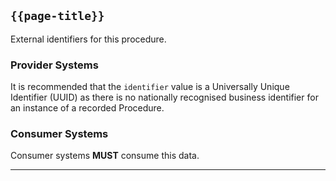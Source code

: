 ## <code>{{page-title}}</code>

External identifiers for this procedure.

### Provider Systems

It is recommended that the `identifier` value is a Universally Unique Identifier (UUID) as there is no nationally recognised business identifier for an instance of a recorded Procedure.

### Consumer Systems

Consumer systems **MUST** consume this data.


---